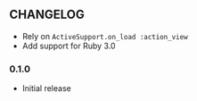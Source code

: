 ## CHANGELOG

* Rely on `ActiveSupport.on_load :action_view`
* Add support for Ruby 3.0

### 0.1.0

* Initial release

